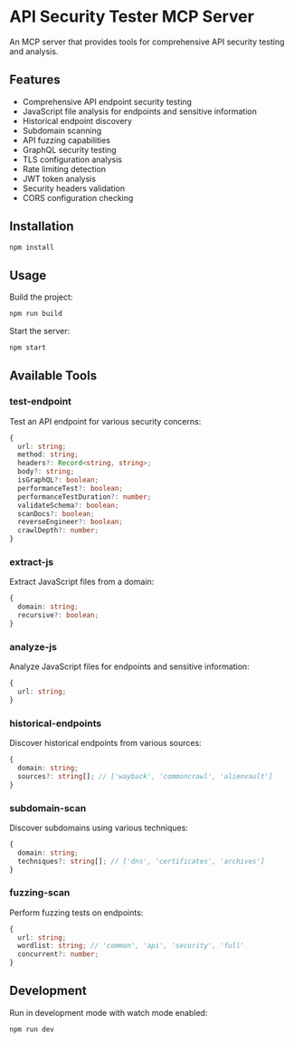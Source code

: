 # API Security Tester MCP Server

An MCP server that provides tools for comprehensive API security testing and analysis.

## Features

- Comprehensive API endpoint security testing
- JavaScript file analysis for endpoints and sensitive information
- Historical endpoint discovery
- Subdomain scanning
- API fuzzing capabilities
- GraphQL security testing
- TLS configuration analysis
- Rate limiting detection
- JWT token analysis
- Security headers validation
- CORS configuration checking

## Installation

```bash
npm install
```

## Usage

Build the project:
```bash
npm run build
```

Start the server:
```bash
npm start
```

## Available Tools

### test-endpoint
Test an API endpoint for various security concerns:
```typescript
{
  url: string;
  method: string;
  headers?: Record<string, string>;
  body?: string;
  isGraphQL?: boolean;
  performanceTest?: boolean;
  performanceTestDuration?: number;
  validateSchema?: boolean;
  scanDocs?: boolean;
  reverseEngineer?: boolean;
  crawlDepth?: number;
}
```

### extract-js
Extract JavaScript files from a domain:
```typescript
{
  domain: string;
  recursive?: boolean;
}
```

### analyze-js
Analyze JavaScript files for endpoints and sensitive information:
```typescript
{
  url: string;
}
```

### historical-endpoints
Discover historical endpoints from various sources:
```typescript
{
  domain: string;
  sources?: string[]; // ['wayback', 'commoncrawl', 'alienvault']
}
```

### subdomain-scan
Discover subdomains using various techniques:
```typescript
{
  domain: string;
  techniques?: string[]; // ['dns', 'certificates', 'archives']
}
```

### fuzzing-scan
Perform fuzzing tests on endpoints:
```typescript
{
  url: string;
  wordlist: string; // 'common', 'api', 'security', 'full'
  concurrent?: number;
}
```

## Development

Run in development mode with watch mode enabled:
```bash
npm run dev

